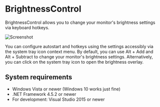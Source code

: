 # BrightnessControl
BrightnessControl allows you to change your monitor's brightness settings via keyboard hotkeys.

![Screenshot](https://i.imgur.com/YcP72dk.png)

You can configure autostart and hotkeys using the settings accessibly via the system tray icon context menu. By default, you can use Alt + Add and Alt + Subtract to change your monitor's brightness settings. Alternatively, you can click on the system tray icon to open the brightness overlay.

## System requirements
* Windows Vista or newer (Windows 10 works just fine)
* .NET Framework 4.5.2 or newer
* For development: Visual Studio 2015 or newer

